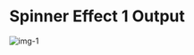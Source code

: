# Spinner Effect 1 Output
![img-1](https://github.com/Kowsar14238/parts-of-project-1-to-10/assets/88027531/530b4345-d7a9-4587-bf6f-527faef8800f)
